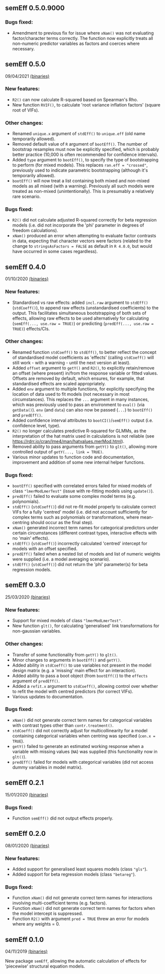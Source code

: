## semEff 0.5.0.9000

### Bugs fixed:

-   Amendment to previous fix for issue where `xNam()` was not evaluating factor/character terms correctly. The function now explicitly treats all non-numeric predictor variables as factors and coerces where necessary.

## semEff 0.5.0

09/04/2021 [(binaries)](https://github.com/murphymv/semEff/releases/tag/v0.5.0)

### New features:

-   `R2()` can now calculate R-squared based on Spearman's Rho.
-   New function `RVIF()`, to calculate 'root variance inflation factors' (square root of VIFs).

### Other changes:

-   Renamed `unique.x` argument of `stdEff()` to `unique.eff` (old name temporarily allowed).
-   Removed default value of `R` argument of `bootEff()`. The number of bootstrap resamples must now be explicitly specified, which is probably better practice (10,000 is often recommended for confidence intervals).
-   Added `type` argument to `bootEff()`, to specify the type of bootstrapping to perform (for mixed models). This replaces `ran.eff = "crossed"`, previously used to indicate parametric bootstrapping (although it's temporarily allowed).
-   `bootEff()` will now treat a list containing both mixed and non-mixed models as all mixed (with a warning). Previously all such models were treated as non-mixed (unintentionally). This is presumably a relatively rare scenario.

### Bugs fixed:

-   `R2()` did not calculate adjusted R-squared correctly for beta regression models (i.e. did not incorporate the 'phi' parameter in degrees of freedom calculations).
-   `xNam()` produced an error when attempting to evaluate factor contrasts in data, expecting that character vectors were factors (related to the change to `stringsAsFactors = FALSE` as default in `R 4.0.0`, but would have occurred in some cases regardless).

## semEff 0.4.0

01/10/2020 [(binaries)](https://github.com/murphymv/semEff/releases/tag/v0.4.0)

### New features:

-   Standardised vs raw effects: added `incl.raw` argument to `stdEff()` (`stdCoeff()`), to append raw effects (unstandardised coefficients) to the output. This facilitates simultaneous bootstrapping of both sets of effects, allowing raw effects to be used alternatively for calculating (`semEff(..., use.raw = TRUE)`) or predicting (`predEff(..., use.raw = TRUE)`) effects/CIs.

### Other changes:

-   Renamed function `stdCoeff()` to `stdEff()`, to better reflect the concept of standardised model coefficients as 'effects' (calling `stdCoeff()` will still work - with a warning - until the next version at least).
-   Added `offset` argument to `getY()` and `R2()`, to explicitly retain/remove an offset (where present) in/from the response variable or fitted values. Offsets are removed by default, which ensures, for example, that standardised effects are scaled appropriately.
-   Added `env` argument to multiple functions, for explicitly specifying the location of data used to fit models (not necessary in most circumstances). This replaces the `...` argument in many instances, which was previously used to pass an environment to `eval()` (via `getData()`). `env` (and `data`) can also now be passed (`...`) to `bootEff()` and `predEff()`.
-   Added confidence interval attributes to `bootCI()`/`semEff()` output (i.e. confidence level, type).
-   `R2()` no longer calculates predictive R-squared for GLMMs, as the interpretation of the hat matrix used in calculations is not reliable (see <https://rdrr.io/cran/lme4/man/hatvalues.merMod.html>).
-   Removed ability to pass arguments from `getY()` to `glt()`, allowing more controlled output of `getY(..., link = TRUE)`.
-   Various minor updates to function code and documentation, improvement and addition of some new internal helper functions.

### Bugs fixed:

-   `bootEff()` specified with correlated errors failed for mixed models of class `"lmerModLmerTest"` (issue with re-fitting models using `update()`).
-   `predEff()` failed to evaluate some complex model terms (e.g. polynomials).
-   `stdEff()` (`stdCoeff()`) did not re-fit model properly to calculate correct VIFs for a fully 'centred' model (i.e. did not account sufficiently for complex terms such as polynomials or transformations, where mean-centring should occur as the final step).
-   `xNam()` generated incorrect term names for categorical predictors under certain circumstances (different contrast types, interactive effects with no 'main' effects).
-   `stdEff()` (`stdCoeff()`) incorrectly calculated 'centred' intercept for models with an offset specified.
-   `predEff()` failed when a nested list of models and list of numeric weights were supplied (i.e. a model averaging scenario).
-   `stdEff()` (`stdCoeff()`) did not return the 'phi' parameter(s) for beta regression models.

## semEff 0.3.0

25/03/2020 [(binaries)](https://github.com/murphymv/semEff/releases/tag/v0.3.0)

### New features:

-   Support for mixed models of class `"lmerModLmerTest"`.
-   New function `glt()`, for calculating 'generalised' link transformations for non-gaussian variables.

### Other changes:

-   Transfer of some functionality from `getY()` to `glt()`.
-   Minor changes to arguments in `bootEff()` and `getY()`.
-   Added ability in `stdCoeff()` to use variables not present in the model design matrix (e.g. a 'missing' main effect for an interaction).
-   Added ability to pass a boot object (from `bootEff()`) to the `effects` argument of `predEff()`.
-   Added a `refit.x` argument to `stdCoeff()`, allowing control over whether to refit the model with centred predictors (for correct VIFs).
-   Various updates to documentation.

### Bugs fixed:

-   `xNam()` did not generate correct term names for categorical variables with contrast types other than `contr.treatment()`.
-   `stdCoeff()` did not correctly adjust for multicollinearity for a model containing categorical variables when centring was specified (`cen.x = TRUE`).
-   `getY()` failed to generate an estimated working response when a variable with missing values (`NA`) was supplied (this functionality now in `glt()`).
-   `predEff()` failed for models with categorical variables (did not access dummy variables in model matrix).

## semEff 0.2.1

15/01/2020 [(binaries)](https://github.com/murphymv/semEff/releases/tag/v0.2.1)

### Bugs fixed:

-   Function `semEff()` did not output effects properly.

## semEff 0.2.0

08/01/2020 [(binaries)](https://github.com/murphymv/semEff/releases/tag/v0.2.0)

### New features:

-   Added support for generalised least squares models (class `"gls"`).
-   Added support for beta regression models (class `"betareg"`).

### Bugs fixed:

-   Function `xNam()` did not generate correct term names for interactions involving multi-coefficient terms (e.g. factors).
-   Function `xNam()` did not generate correct term names for factors when the model intercept is suppressed.
-   Function `R2()` with argument `pred = TRUE` threw an error for models where any weights = 0.

## semEff 0.1.0

04/11/2019 [(binaries)](https://github.com/murphymv/semEff/releases/tag/v0.1.0)

New package `semEff`, allowing the automatic calculation of effects for 'piecewise' structural equation models.
